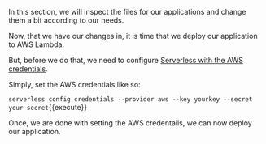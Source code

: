 In this section, we will inspect the files for our applications and change them a bit according to our needs.



Now, that we have our changes in, it is time that we deploy our application to AWS Lambda.

But, before we do that, we need to configure [Serverless with the AWS credentials](https://serverless.com/framework/docs/providers/aws/guide/credentials/). 

Simply, set the AWS credentials like so:

`serverless config credentials --provider aws --key yourkey --secret your secret`{{execute}}

Once, we are done with setting the AWS credentails, we can now deploy our application.